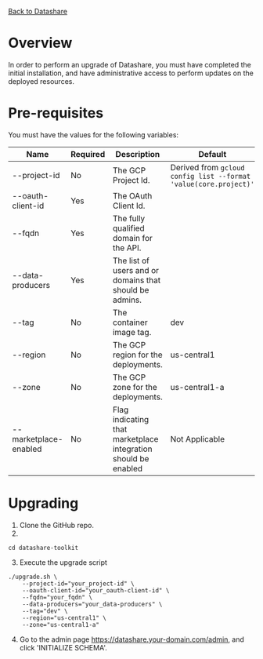 [Back to Datashare](./README.md)

# Overview
In order to perform an upgrade of Datashare, you must have completed the initial installation, and have administrative access to perform updates on the deployed resources.

# Pre-requisites
You must have the values for the following variables:

| Name | Required | Description | Default | Example |
|-|-|-|-|-|
| --project-id | No | The GCP Project Id. | Derived from ```gcloud config list --format 'value(core.project)'``` | datashare-2e |
| --oauth-client-id | Yes | The OAuth Client Id. | | 8xxxxxxxxxx-xxxxxxxxxxx.apps.googleusercontent.com |
| --fqdn | Yes | The fully qualified domain for the API.|| api.datashare-demo-1.fsi.joonix.net |
| --data-producers | Yes | The list of users and or domains that should be admins. || abc@xyz.com,my-trusted-app@my-gcp-project.iam.gserviceaccount.com |
| --tag | No | The container image tag. | dev | dev |
| --region | No | The GCP region for the deployments. | us-central1 | us-central1 |
| --zone | No | The GCP zone for the deployments. | us-central1-a | us-central1-a |
| --marketplace-enabled | No | Flag indicating that marketplace integration should be enabled | Not Applicable | Not Applicable |

# Upgrading
1. Clone the GitHub repo.
2.
```
cd datashare-toolkit
```

3. Execute the upgrade script
```
./upgrade.sh \
    --project-id="your_project-id" \
    --oauth-client-id="your_oauth-client-id" \
    --fqdn="your_fqdn" \
    --data-producers="your_data-producers" \
    --tag="dev" \
    --region="us-central1" \
    --zone="us-central1-a"
```

4. Go to the admin page https://datashare.your-domain.com/admin, and click 'INITIALIZE SCHEMA'.